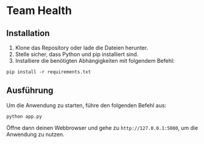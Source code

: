 # Team Health

## Installation

1. Klone das Repository oder lade die Dateien herunter.
2. Stelle sicher, dass Python und pip installiert sind.
3. Installiere die benötigten Abhängigkeiten mit folgendem Befehl:

```
pip install -r requirements.txt
```

## Ausführung

Um die Anwendung zu starten, führe den folgenden Befehl aus:

```
python app.py
```

Öffne dann deinen Webbrowser und gehe zu `http://127.0.0.1:5000`, um die Anwendung zu nutzen.